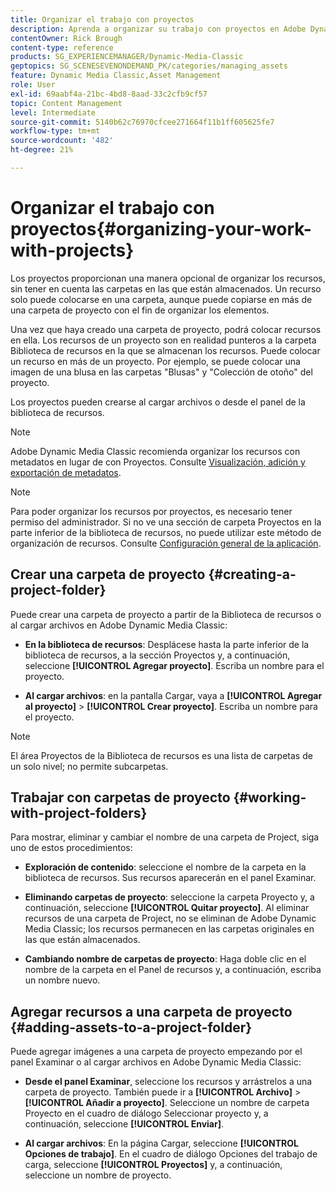 ```yaml
---
title: Organizar el trabajo con proyectos
description: Aprenda a organizar su trabajo con proyectos en Adobe Dynamic Media Classic.
contentOwner: Rick Brough
content-type: reference
products: SG_EXPERIENCEMANAGER/Dynamic-Media-Classic
geptopics: SG_SCENESEVENONDEMAND_PK/categories/managing_assets
feature: Dynamic Media Classic,Asset Management
role: User
exl-id: 69aabf4a-21bc-4bd8-8aad-33c2cfb9cf57
topic: Content Management
level: Intermediate
source-git-commit: 5140b62c76970cfcee271664f11b1ff605625fe7
workflow-type: tm+mt
source-wordcount: '482'
ht-degree: 21%

---
```


# Organizar el trabajo con proyectos{#organizing-your-work-with-projects}

Los proyectos proporcionan una manera opcional de organizar los recursos, sin tener en cuenta las carpetas en las que están almacenados. Un recurso solo puede colocarse en una carpeta, aunque puede copiarse en más de una carpeta de proyecto con el fin de organizar los elementos.

Una vez que haya creado una carpeta de proyecto, podrá colocar recursos en ella. Los recursos de un proyecto son en realidad punteros a la carpeta Biblioteca de recursos en la que se almacenan los recursos. Puede colocar un recurso en más de un proyecto. Por ejemplo, se puede colocar una imagen de una blusa en las carpetas &quot;Blusas&quot; y &quot;Colección de otoño&quot; del proyecto.

Los proyectos pueden crearse al cargar archivos o desde el panel de la biblioteca de recursos.

>[!NOTE]
>
>Adobe Dynamic Media Classic recomienda organizar los recursos con metadatos en lugar de con Proyectos. Consulte [Visualización, adición y exportación de metadatos](viewing-adding-exporting-metadata.md).

>[!NOTE]
>
>Para poder organizar los recursos por proyectos, es necesario tener permiso del administrador. Si no ve una sección de carpeta Proyectos en la parte inferior de la biblioteca de recursos, no puede utilizar este método de organización de recursos. Consulte [Configuración general de la aplicación](application-setup.md#general-settings).

## Crear una carpeta de proyecto {#creating-a-project-folder}

Puede crear una carpeta de proyecto a partir de la Biblioteca de recursos o al cargar archivos en Adobe Dynamic Media Classic:

* **En la biblioteca de recursos**: Desplácese hasta la parte inferior de la biblioteca de recursos, a la sección Proyectos y, a continuación, seleccione **[!UICONTROL Agregar proyecto]**. Escriba un nombre para el proyecto.

* **Al cargar archivos**: en la pantalla Cargar, vaya a **[!UICONTROL Agregar al proyecto]** > **[!UICONTROL Crear proyecto]**. Escriba un nombre para el proyecto.

>[!NOTE]
>
>El área Proyectos de la Biblioteca de recursos es una lista de carpetas de un solo nivel; no permite subcarpetas.

## Trabajar con carpetas de proyecto {#working-with-project-folders}

Para mostrar, eliminar y cambiar el nombre de una carpeta de Project, siga uno de estos procedimientos:

* **Exploración de contenido**: seleccione el nombre de la carpeta en la biblioteca de recursos. Sus recursos aparecerán en el panel Examinar.

* **Eliminando carpetas de proyecto**: seleccione la carpeta Proyecto y, a continuación, seleccione **[!UICONTROL Quitar proyecto]**. Al eliminar recursos de una carpeta de Project, no se eliminan de Adobe Dynamic Media Classic; los recursos permanecen en las carpetas originales en las que están almacenados.

* **Cambiando nombre de carpetas de proyecto**: Haga doble clic en el nombre de la carpeta en el Panel de recursos y, a continuación, escriba un nombre nuevo.

## Agregar recursos a una carpeta de proyecto {#adding-assets-to-a-project-folder}

Puede agregar imágenes a una carpeta de proyecto empezando por el panel Examinar o al cargar archivos en Adobe Dynamic Media Classic:

* **Desde el panel Examinar**, seleccione los recursos y arrástrelos a una carpeta de proyecto. También puede ir a **[!UICONTROL Archivo]** > **[!UICONTROL Añadir a proyecto]**. Seleccione un nombre de carpeta Proyecto en el cuadro de diálogo Seleccionar proyecto y, a continuación, seleccione **[!UICONTROL Enviar]**.

* **Al cargar archivos**: En la página Cargar, seleccione **[!UICONTROL Opciones de trabajo]**. En el cuadro de diálogo Opciones del trabajo de carga, seleccione **[!UICONTROL Proyectos]** y, a continuación, seleccione un nombre de proyecto.
